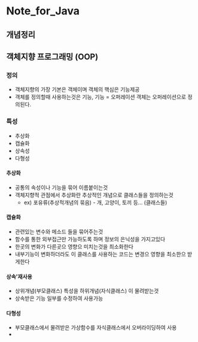 # Note_for_Java
## 개념정리

## 객체지향 프로그래밍 (OOP)
### 정의
- 객체지향의 가장 기본은 객체이며 객체의 핵심은 기능제공
- 객체를 정의할때 사용하는것은 기능, 기능 = 오퍼레이션 객체는 오퍼레이션으로 정의된다.

### 특성
- 추상화
- 캡슐화
- 상속성
- 다형성

#### 추상화
- 공통의 속성이나 기능을 묶어 이름붙이는것
- 객체지향적 관점에서 추상화란 추상적인 개념으로 클래스들을 정의하는것
  - ex) 포유류(추상적개념의 묶음) - 개, 고양이, 토끼 등... (클래스들)

#### 캡슐화
- 관련있는 변수와 메소드 들을 묶어주는것
- 함수를 통한 외부접근만 가능하도록 하며 정보의 은닉성을 가지고있다
- 한곳의 변화가 다른곳으 영향으 미치는것을 최소화한다
- 내부기능이 변화하더라도 이 클래스를 사용하는 코드는 변경으 영향을 최소한으 받게한다

#### 상속'재사용
- 상위개념(부모클래스) 특성을 하위개념(자식클래스) 이 물려받는것
- 상속받은 기능 일부를 수정하여 사용가능

#### 다형성
- 부모클래스에서 물려받은 가상함수를 자식클래스에서 오버라이딩하여 사용
- 
